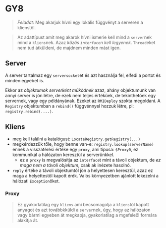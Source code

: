 # GY8

> *Feladat:* Meg akarjuk hívni egy lokális függvényt a serveren a klienstől.

> Az adattípust amit meg akarok hívni ismerie kell mind a `server`nek mind a `kliens`nek. Azaz *közös `interface`n kell legyenek*. `Thread`eket nem tud átküldeni, de majdnem minden mást igen.

## Server
A server tartalmaz egy `serversocket`et és azt használja fel, elfedi a portot és minden egyebet is.

Ekkor az *objektumok serverként működnek* azaz, ahány objektumunk van annyi server is jön létre, de ezek nem teljes értékűek, de tekinthetőek egy servernek, vagy egy példányának. Ezeket az `RMIDeploy` szokta megoldani. A `Registry` objektumban a `rebind()` függvénnyel hozzuk létre, pl: `registry.rebind(....)`.


## Kliens
- meg kell találni a katalógust: `LocateRegistry.getRegistry(...)`
- megkérdezzük tőle, hogy benne van-e: `registry.lookup(serverName)` ennek a visszatérési értéke egy `proxy`, ami típusa: `$Proxy0`, ez kommunikál a hálózaton keresztül a serverünkkel.
    - ez a `proxy` is megvalósítja az `interface`t mint a távoli objektum, de *ez maga nem a távoli objektum*, csak ak inézete hasolnó.
- `reply` értéke a távoli objektumtól jön a helyettesen keresztül, azaz ez maga a helyettestől kapott érék. Valós környezetben ajánlott lekezelni a hálózati `Exception`öket.

### Proxy
>  Ez gyakorlatilag egy `kliens` ami becsomagolja a `kliens`től kapott anyagot és azt továbbkküldi a `server`nek, úgy, hogy az hálózaton vagy bármi egyeben át megkapja, gyakorlatilag a mgefeleől formára alakítja át.
